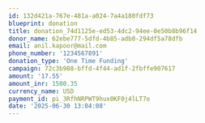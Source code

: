 ```yaml
---
id: 132d421a-767e-481a-a024-7a4a180fdf73
blueprint: donation
title: donation_74d1125e-ed53-4dc2-94ee-0e50b8b96f14
donor_name: 62ebe777-5dfd-4b85-adb0-294df5a78dfb
email: anil.kapoor@mail.com
phone_number: '1234567891'
donation_type: 'One Time Funding'
campaign: 72c3b988-bffd-4f44-ad1f-2fbffe907617
amount: '17.55'
amount_inr: 1500.35
currency_name: USD
payment_id: pi_3RfhNRPWT9hux0KF0j4lLT7o
date: '2025-06-30 13:04:08'
---
```

